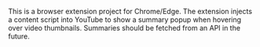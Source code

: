 <!-- Use this file to provide workspace-specific custom instructions to Copilot. For more details, visit https://code.visualstudio.com/docs/copilot/copilot-customization#_use-a-githubcopilotinstructionsmd-file -->

This is a browser extension project for Chrome/Edge. The extension injects a content script into YouTube to show a summary popup when hovering over video thumbnails. Summaries should be fetched from an API in the future.
